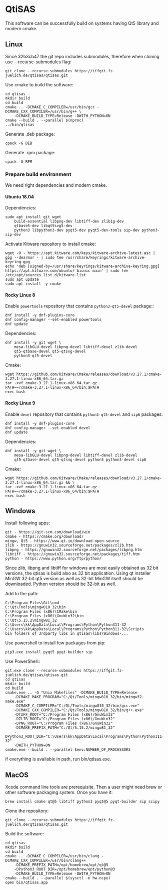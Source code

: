 # QtiSAS

This software can be successfully build on systems having Qt5 library and modern
cmake.

## Linux

Since 32b3cb47 the git repo includes submodules, therefore when cloning use
--recurse-submodules flag:

    git clone --recurse-submodules https://iffgit.fz-juelich.de/qtisas/qtisas.git

Use cmake to build the software:

    cd qtisas
    mkdir build
    cd build
    cmake .. -DCMAKE_C_COMPILER=/usr/bin/gcc -DCMAKE_CXX_COMPILER=/usr/bin/g++ \
        -DCMAKE_BUILD_TYPE=Release -DWITH_PYTHON=ON
    cmake --build . --parallel $(nproc)
    ../bin/qtisas

Generate .deb package:

    cpack -G DEB

Generate .rpm package:

    cpack -G RPM

### Prepare build environment

We need right dependencies and modern cmake.

#### Ubuntu 18.04

Dependencies:

    sudo apt install git wget
        build-essential libpng-dev libtiff-dev zlib1g-dev
        qtbase5-dev libqt5svg5-dev
        python3 libpython3-dev pyqt5-dev pyqt5-dev-tools sip-dev python3-sip-dev

Activate Kitware repository to install cmake:

    wget -O - https://apt.kitware.com/keys/kitware-archive-latest.asc | gpg --dearmor - | sudo tee /usr/share/keyrings/kitware-archive-keyring.gpg
    echo 'deb [signed-by=/usr/share/keyrings/kitware-archive-keyring.gpg] https://apt.kitware.com/ubuntu/ bionic main' | sudo tee /etc/apt/sources.list.d/kitware.list
    sudo apt update
    sudo apt install -y cmake

#### Rocky Linux 8

Enable `powertools` repository that contains
`python3-qt5-devel` package::

    dnf install -y dnf-plugins-core
    dnf config-manager --set-enabled powertools
    dnf update

Dependencies:

    dnf install -y git wget \
        mesa-libGLU-devel libpng-devel libtiff-devel zlib-devel
        qt5-qtbase-devel qt5-qtsvg-devel
        python3-qt5-devel

Cmake:

    wget https://github.com/Kitware/CMake/releases/download/v3.27.1/cmake-3.27.1-linux-x86_64.tar.gz
    tar -xvf cmake-3.27.1-linux-x86_64.tar.gz
    PATH=~/cmake-3.27.1-linux-x86_64/bin:$PATH
    exec bash

#### Rocky Linux 9

Enable `devel` repository that contains `python3-qt5-devel` and `sip6`
packages:

    dnf install -y dnf-plugins-core
    dnf config-manager --set-enabled devel
    dnf update

Dependencies:

    dnf install -y git wget \
        mesa-libGLU-devel libpng-devel libtiff-devel zlib-devel
        qt5-qtbase-devel qt5-qtsvg-devel python3 python3-devel sip6

Cmake:

    wget https://github.com/Kitware/CMake/releases/download/v3.27.1/cmake-3.27.1-linux-x86_64.tar.gz && \
    tar -xvf cmake-3.27.1-linux-x86_64.tar.gz
    PATH=~/cmake-3.27.1-linux-x86_64/bin:$PATH
    exec bash

## Windows

Install following apps:

    git - https://git-scm.com/download/win
    cmake - https://cmake.org/download/
    mingw, Qt5 - https://www.qt.io/download-open-source
    zlib - https://gnuwin32.sourceforge.net/packages/zlib.htm
    libpng - https://gnuwin32.sourceforge.net/packages/libpng.htm
    libtiff - https://gnuwin32.sourceforge.net/packages/tiff.htm
    python - https://www.python.org/ftp/python/

Since zlib, libpng and libtiff for windows are most easily obtained as 32 bit
versions, the qtisas is build also as 32 bit application.
Using qt installer MinGW 32-bit qt5 version as well as 32-bit MinGW itself
should be downloaded. Python version should be 32-bit as well.

Add to the path:

    C:\Program Files\Git\cmd
    C:\Qt\Tools\mingw810_32\bin
    C:\Program Files (x86)\CMake\bin
    C:\Program Files (x86)\GnuWin32\bin
    C:\Qt\5.15.2\mingw81_32
    C:\Users\kk\AppData\Local\Programs\Python\Python311-32
    C:\Users\kk\AppData\Local\Programs\Python\Python311-32\Scripts
    bin folders of 3rdparty libs in qtisas\libs\Windows-...

Use powershell to install few packages from pip:

    pip3.exe install pyqt5 pyqt-builder sip

Use PowerShell::

    git.exe clone --recurse-submodules https://iffgit.fz-juelich.de/qtisas/qtisas.git
    cd qtisas
    mkdir build
    cd build
    cmake.exe .. -G "Unix Makefiles" -DCMAKE_BUILD_TYPE=Release
        -DCMAKE_MAKE_PROGRAM="C:/Qt/Tools/mingw810_32/bin/mingw32-make.exe"
        -DCMAKE_C_COMPILER="C:/Qt/Tools/mingw810_32/bin/gcc.exe"
        -DCMAKE_CXX_COMPILER="C:/Qt/Tools/mingw810_32/bin/g++.exe"
        -DTIFF_ROOT="C:/Program Files (x86)/GnuWin32"
        -DZLIB_ROOT="C:/Program Files (x86)/GnuWin32"
        -DPNG_ROOT="C:/Program Files (x86)/GnuWin32"
        -DCMAKE_PREFIX_PATH="C:/Qt/5.15.2/mingw81_32"
        -DPython3_ROOT_DIR="C:\Users\kk\AppData\Local\Programs\Python\Python311-32"
        -DWITH_PYTHON=ON
    cmake.exe --build . --parallel $env:NUMBER_OF_PROCESSORS

If everything is available in path, run bin/qtisas.exe.

## MacOS

Xcode command line tools are prerequisite. Then a user might need brew or other
software packaging system. Once you have it:

    brew install cmake qt@5 libtiff python3 pyqt@5 pyqt-builder sip scipy

Clone the repository:

    git clone --recurse-submodules https://iffgit.fz-juelich.de/qtisas/qtisas.git

Build the software:

    cd qtisas
    mkdir build
    cd build
    cmake .. -DCMAKE_C_COMPILER=/usr/bin/clang -DCMAKE_CXX_COMPILER=/usr/bin/clang++
        -DCMAKE_PREFIX_PATH=/opt/homebrew/opt/qt@5
        -DPython3_ROOT_DIR=/opt/homebrew/opt/python@3
        -DCMAKE_BUILD_TYPE=Release -DWITH_PYTHON=ON
    cmake --build . --parallel $(sysctl -n hw.ncpu)
    open bin/qtisas.app
